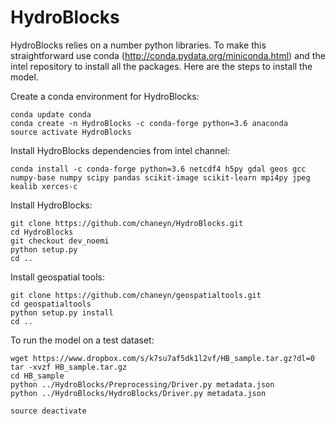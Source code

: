 HydroBlocks
==========

HydroBlocks relies on a number python libraries. To make this straightforward use conda (http://conda.pydata.org/miniconda.html) and the intel repository to install all the packages. Here are the steps to install the model.


Create a conda environment for HydroBlocks:
```
conda update conda
conda create -n HydroBlocks -c conda-forge python=3.6 anaconda
source activate HydroBlocks
```

Install HydroBlocks dependencies from intel channel:
```
conda install -c conda-forge python=3.6 netcdf4 h5py gdal geos gcc numpy-base numpy scipy pandas scikit-image scikit-learn mpi4py jpeg kealib xerces-c
```

Install HydroBlocks:
```
git clone https://github.com/chaneyn/HydroBlocks.git
cd HydroBlocks
git checkout dev_noemi
python setup.py 
cd ..
```

Install geospatial tools:
```
git clone https://github.com/chaneyn/geospatialtools.git
cd geospatialtools
python setup.py install
cd ..
```

To run the model on a test dataset:
```
wget https://www.dropbox.com/s/k7su7af5dk1l2vf/HB_sample.tar.gz?dl=0
tar -xvzf HB_sample.tar.gz
cd HB_sample
python ../HydroBlocks/Preprocessing/Driver.py metadata.json
python ../HydroBlocks/HydroBlocks/Driver.py metadata.json 
```

```
source deactivate 
```

